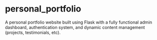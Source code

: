 # personal_portfolio
A personal portfolio website built using Flask with a fully functional admin dashboard, authentication system, and dynamic content management (projects, testimonials, etc).
